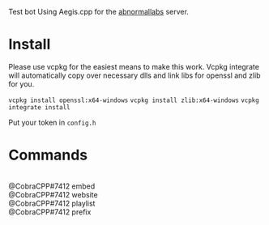 Test bot Using Aegis.cpp for the [abnormallabs](discord.gg/REaSs8tMCT) server.

<h1>Install</h1>

Please use vcpkg for the easiest means to make this work. Vcpkg integrate will automatically copy over necessary
dlls and link libs for openssl and zlib for you.

`vcpkg install openssl:x64-windows`
`vcpkg install zlib:x64-windows`
`vcpkg integrate install`

Put your token in `config.h`
<br>

<h1>Commands</h1>
<br>
@CobraCPP#7412 embed
<br>
@CobraCPP#7412 website
<br>
@CobraCPP#7412 playlist
<br>
@CobraCPP#7412 prefix
